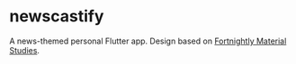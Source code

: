 [fortnightly]: https://m2.material.io/design/material-studies/fortnightly.html

# newscastify

A news-themed personal Flutter app. Design based on [Fortnightly Material Studies][fortnightly].